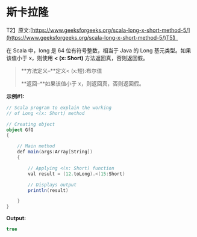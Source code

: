 # 斯卡拉隆

T2】原文:[https://www.geeksforgeeks.org/scala-long-x-short-method-5/](https://www.geeksforgeeks.org/scala-long-x-short-method-5/)T5】

在 Scala 中，long 是 64 位有符号整数，相当于 Java 的 Long 基元类型。如果该值小于 x，则使用 **< (x: Short)** 方法返回真，否则返回假。

> **方法定义–**定义< (x:短):布尔值
> 
> **返回–**如果该值小于 x，则返回真，否则返回假。

**示例#1:**

```scala
// Scala program to explain the working 
// of Long <(x: Short) method

// Creating object
object GfG
{ 

    // Main method
    def main(args:Array[String])
    {

        // Applying <(x: Short) function
        val result = (12.toLong).<(15:Short)

        // Displays output
        println(result)

    }
} 
```

**Output:**

```scala
true

```